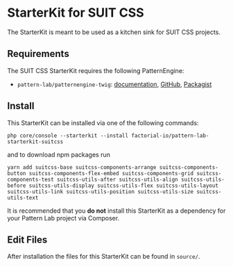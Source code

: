 # StarterKit for SUIT CSS

The StarterKit is meant to be used as a kitchen sink for SUIT CSS projects.

## Requirements

The SUIT CSS StarterKit requires the following PatternEngine:

* `pattern-lab/patternengine-twig`: [documentation](https://github.com/pattern-lab/patternengine-php-twig#twig-patternengine-for-pattern-lab), [GitHub](https://github.com/pattern-lab/patternengine-php-twig), [Packagist](https://packagist.org/packages/pattern-lab/patternengine-twig)

## Install

This StarterKit can be installed via one of the following commands:

    php core/console --starterkit --install factorial-io/pattern-lab-starterkit-suitcss

and to download npm packages run

    yarn add suitcss-base suitcss-components-arrange suitcss-components-button suitcss-components-flex-embed suitcss-components-grid suitcss-components-test suitcss-utils-after suitcss-utils-align suitcss-utils-before suitcss-utils-display suitcss-utils-flex suitcss-utils-layout suitcss-utils-link suitcss-utils-position suitcss-utils-size suitcss-utils-text

It is recommended that you **do not** install this StarterKit as a dependency for your Pattern Lab project via Composer.

## Edit Files

After installation the files for this StarterKit can be found in `source/`.

